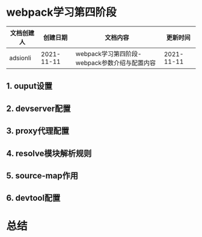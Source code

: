 # webpack学习第四阶段

| 文档创建人 | 创建日期   | 文档内容                                      | 更新时间   |
| ---------- | ---------- | --------------------------------------------- | ---------- |
| adsionli   | 2021-11-11 | webpack学习第四阶段-webpack参数介绍与配置内容 | 2021-11-11 |

## 1. ouput设置



## 2. devserver配置



## 3. proxy代理配置



## 4. resolve模块解析规则



## 5. source-map作用



## 6. devtool配置



# 总结

